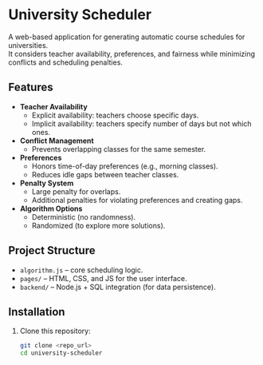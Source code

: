 # University Scheduler

A web-based application for generating automatic course schedules for universities.  
It considers teacher availability, preferences, and fairness while minimizing conflicts and scheduling penalties.

## Features
- **Teacher Availability**  
  - Explicit availability: teachers choose specific days.  
  - Implicit availability: teachers specify number of days but not which ones.  
- **Conflict Management**  
  - Prevents overlapping classes for the same semester.  
- **Preferences**  
  - Honors time-of-day preferences (e.g., morning classes).  
  - Reduces idle gaps between teacher classes.  
- **Penalty System**  
  - Large penalty for overlaps.  
  - Additional penalties for violating preferences and creating gaps.  
- **Algorithm Options**  
  - Deterministic (no randomness).  
  - Randomized (to explore more solutions).  

## Project Structure
- `algorithm.js` – core scheduling logic.  
- `pages/` – HTML, CSS, and JS for the user interface.  
- `backend/` – Node.js + SQL integration (for data persistence).  

## Installation
1. Clone this repository:
   ```bash
   git clone <repo_url>
   cd university-scheduler
